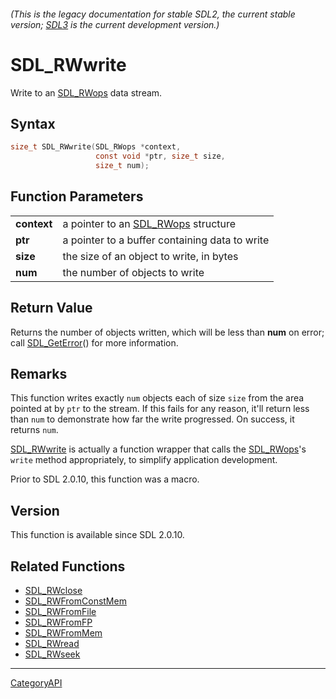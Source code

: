 ###### (This is the legacy documentation for stable SDL2, the current stable version; [SDL3](https://wiki.libsdl.org/SDL3/) is the current development version.)
# SDL_RWwrite

Write to an [SDL_RWops](SDL_RWops.md) data stream.

## Syntax

```c
size_t SDL_RWwrite(SDL_RWops *context,
                   const void *ptr, size_t size,
                   size_t num);

```

## Function Parameters

|                 |                                                  |
| --------------- | ------------------------------------------------ |
| **context**     | a pointer to an [SDL_RWops](SDL_RWops.md) structure |
| **ptr**         | a pointer to a buffer containing data to write   |
| **size**        | the size of an object to write, in bytes         |
| **num**         | the number of objects to write                   |

## Return Value

Returns the number of objects written, which will be less than **num** on
error; call [SDL_GetError](SDL_GetError.md)() for more information.

## Remarks

This function writes exactly `num` objects each of size `size` from the
area pointed at by `ptr` to the stream. If this fails for any reason, it'll
return less than `num` to demonstrate how far the write progressed. On
success, it returns `num`.

[SDL_RWwrite](SDL_RWwrite.md) is actually a function wrapper that calls the
[SDL_RWops](SDL_RWops.md)'s `write` method appropriately, to simplify
application development.

Prior to SDL 2.0.10, this function was a macro.

## Version

This function is available since SDL 2.0.10.

## Related Functions

* [SDL_RWclose](SDL_RWclose.md)
* [SDL_RWFromConstMem](SDL_RWFromConstMem.md)
* [SDL_RWFromFile](SDL_RWFromFile.md)
* [SDL_RWFromFP](SDL_RWFromFP.md)
* [SDL_RWFromMem](SDL_RWFromMem.md)
* [SDL_RWread](SDL_RWread.md)
* [SDL_RWseek](SDL_RWseek.md)

----
[CategoryAPI](CategoryAPI.md)
